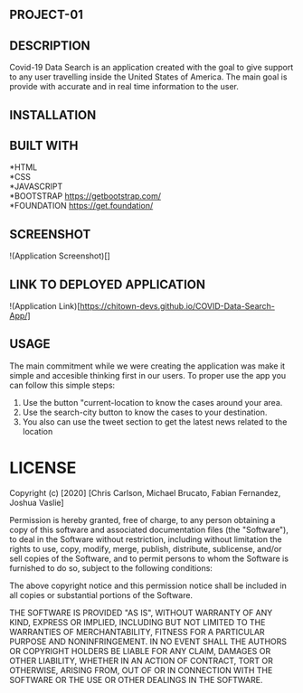 ## PROJECT-01

## DESCRIPTION

Covid-19 Data Search is an application created with the goal to give support to any user travelling inside the United States of America. The main goal is provide with accurate and in real time information to the user.

## INSTALLATION

## BUILT WITH

  *HTML  
  *CSS  
  *JAVASCRIPT  
  *BOOTSTRAP  https://getbootstrap.com/  
  *FOUNDATION  https://get.foundation/

## SCREENSHOT

!(Application Screenshot)[]

## LINK TO DEPLOYED APPLICATION
 
!(Application Link)[https://chitown-devs.github.io/COVID-Data-Search-App/]

## USAGE

The main commitment while we were creating the application was make it simple and accesible thinking first in our users. To proper use the app you can follow this simple steps:  

1. Use the button "current-location to know the cases around your area.  
2. Use the search-city button to know the cases to your destination.  
3. You also can use the tweet section to get the latest news related to the location

# LICENSE

Copyright (c) [2020] [Chris Carlson, Michael Brucato, Fabian Fernandez, Joshua Vaslie]

Permission is hereby granted, free of charge, to any person obtaining a copy
of this software and associated documentation files (the "Software"), to deal
in the Software without restriction, including without limitation the rights
to use, copy, modify, merge, publish, distribute, sublicense, and/or sell
copies of the Software, and to permit persons to whom the Software is
furnished to do so, subject to the following conditions:

The above copyright notice and this permission notice shall be included in all
copies or substantial portions of the Software.

THE SOFTWARE IS PROVIDED "AS IS", WITHOUT WARRANTY OF ANY KIND, EXPRESS OR
IMPLIED, INCLUDING BUT NOT LIMITED TO THE WARRANTIES OF MERCHANTABILITY,
FITNESS FOR A PARTICULAR PURPOSE AND NONINFRINGEMENT. IN NO EVENT SHALL THE
AUTHORS OR COPYRIGHT HOLDERS BE LIABLE FOR ANY CLAIM, DAMAGES OR OTHER
LIABILITY, WHETHER IN AN ACTION OF CONTRACT, TORT OR OTHERWISE, ARISING FROM,
OUT OF OR IN CONNECTION WITH THE SOFTWARE OR THE USE OR OTHER DEALINGS IN THE
SOFTWARE.